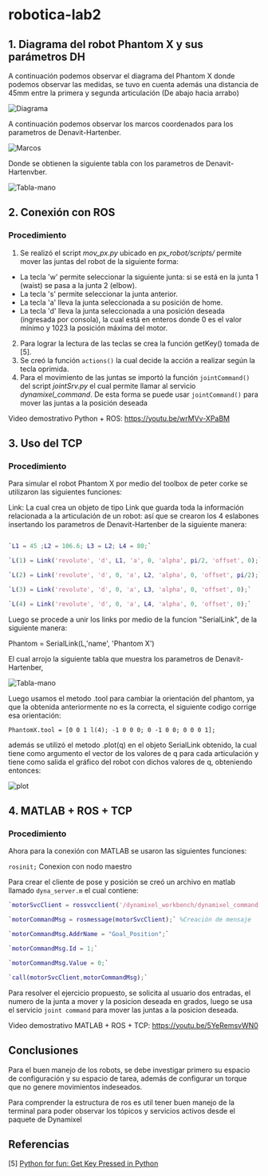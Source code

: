 # robotica-lab2
## 1. Diagrama del robot Phantom X y sus parámetros DH
A continuación podemos observar el diagrama del Phantom X donde podemos observar las medidas, se tuvo en cuenta además una distancia de 45mm entre la primera y segunda articulación (De abajo hacia arrabo)

![Diagrama](diagrama-1.png "Diagrama")

A continuación podemos observar los marcos coordenados para los parametros de Denavit-Hartenber.

![Marcos](robot-dh.png "Marcos")

Donde se obtienen la siguiente tabla con los parametros de Denavit-Hartenvber.

![Tabla-mano](tablas-dh-mano.png "Tabla-mano")

## 2. Conexión con ROS
### Procedimiento
1. Se realizó el script *mov_px.py* ubicado en *px_robot/scripts/* permite mover las juntas del robot de la siguiente forma:
- La tecla 'w' permite seleccionar la siguiente junta: si se está en la junta 1 (waist) se pasa a la junta 2 (elbow).
- La tecla 's' permite seleccionar la junta anterior.
- La tecla 'a' lleva la junta seleccionada a su posición de home.
- La tecla 'd' lleva la junta seleccionada a una posición deseada (ingresada por consola), la cual está en enteros donde 0 es el valor mínimo y 1023 la posición máxima del motor.

2. Para lograr la lectura de las teclas se crea la función getKey() tomada de [5].
3. Se creó la función `actions()` la cual decide la acción a realizar según la tecla oprimida.
4. Para el movimiento de las juntas se importó la función `jointCommand()` del script *jointSrv.py* el cual permite llamar al servicio *dynamixel_command*. De esta forma se puede usar `jointCommand()` para mover las juntas a la posición deseada

Video demostrativo Python + ROS: https://youtu.be/wrMVv-XPaBM

## 3. Uso del TCP
### Procedimiento

Para simular el robot Phantom X por medio del toolbox de peter corke se utilizaron las siguientes funciones:

Link: La cual crea un objeto de tipo Link que guarda toda la información relacionada a la articulación de un robot: así que se crearon los 4 eslabones insertando los parametros de Denavit-Hartenber de la siguiente manera:

 ```matlab
 
`L1 = 45 ;L2 = 106.6; L3 = L2; L4 = 80;` 

`L(1) = Link('revolute', 'd', L1, 'a', 0, 'alpha', pi/2, 'offset', 0);`  

`L(2) = Link('revolute', 'd', 0, 'a', L2, 'alpha', 0, 'offset', pi/2);`  

`L(3) = Link('revolute', 'd', 0, 'a', L3, 'alpha', 0, 'offset', 0);`  

`L(4) = Link('revolute', 'd', 0, 'a', L4, 'alpha', 0, 'offset', 0);`  

```


Luego se procede a unir los links por medio de la funcion "SerialLink", de la siguiente manera:

Phantom = SerialLink(L,'name', 'Phantom X')

El cual arrojo la siguiente tabla que muestra los parametros de Denavit-Hartenber,

![Tabla-mano](tabla-dh.png "Tabla-mano")

Luego usamos el metodo .tool para cambiar la orientación del phantom, ya que la obtenida anteriormente no es la correcta, el siguiente codigo corrige esa orientación:

`PhantomX.tool = [0 0 1 l(4); -1 0 0 0; 0 -1 0 0; 0 0 0 1];` 

 además se utilizó el metodo .plot(q) en el objeto SerialLink obtenido, la cual tiene como argumento el vector de los valores de q para cada articulación y tiene como salida el gráfico del robot con dichos valores de q, obteniendo entonces:
 
 ![plot](plot_q.png "Plot q")


## 4. MATLAB + ROS + TCP

### Procedimiento
 
 Ahora para la conexión con MATLAB se usaron las siguientes funciones:
 
 `rosinit;` Conexion con nodo maestro  

Para crear el cliente de pose y posición se creó un archivo en matlab llamado `dyna_server.m` el cual contiene:  

```matlab
`motorSvcClient = rossvcclient('/dynamixel_workbench/dynamixel_command');` %Creación de cliente de pose y posición  

`motorCommandMsg = rosmessage(motorSvcClient);` %Creación de mensaje  

`motorCommandMsg.AddrName = "Goal_Position";`  

`motorCommandMsg.Id = 1;`  

`motorCommandMsg.Value = 0;`  

`call(motorSvcClient,motorCommandMsg);`  

```

Para resolver el ejercicio propuesto, se solicita al usuario dos entradas, el numero de la junta a mover y la posicion deseada en grados, luego se usa el servicio `joint command` para mover las juntas a la posicion deseada.

Video demostrativo MATLAB + ROS + TCP: https://youtu.be/5YeRemsvWN0

## Conclusiones

Para el buen manejo de los robots, se debe investigar primero su espacio de configuración y su espacio de tarea, además de configurar un torque que no genere movimientos indeseados.  

Para comprender la estructura de ros es util tener buen manejo de la terminal para poder observar los tópicos y servicios activos desde el paquete de Dynamixel
## Referencias
[5] [Python for fun: Get Key Pressed in Python](http://python4fun.blogspot.com/2008/06/get-key-press-in-python.html)
